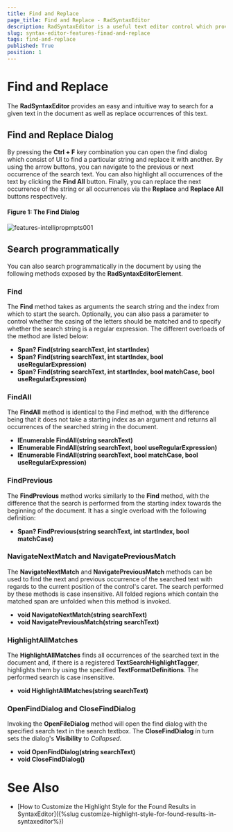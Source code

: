 ```yaml
---
title: Find and Replace
page_title: Find and Replace - RadSyntaxEditor
description: RadSyntaxEditor is a useful text editor control which provides built-in syntax highlighting and code editing experience 
slug: syntax-editor-features-finad-and-replace
tags: find-and-replace
published: True
position: 1
---
```


# Find and Replace

The **RadSyntaxEditor** provides an easy and intuitive way to search for a given text in the document as well as replace occurrences of this text.

## Find and Replace Dialog

By pressing the **Ctrl + F** key combination you can open the find dialog which consist of UI to find a particular string and replace it with another. By using the arrow buttons, you can navigate to the previous or next occurrence of the search text. You can also highlight all occurrences of the text by clicking the **Find All** button. Finally, you can replace the next occurrence of the string or all occurrences via the **Replace** and **Replace All** buttons respectively.

#### Figure 1: The Find Dialog

![features-intellipropmpts001](images/find-and-replace.png)

## Search programmatically

You can also search programmatically in the document by using the following methods exposed by the **RadSyntaxEditorElement**.

### Find

The **Find** method takes as arguments the search string and the index from which to start the search. Optionally, you can also pass a parameter to control whether the casing of the letters should be matched and to specify whether the search string is a regular expression. The different overloads of the method are listed below:

- **Span? Find(string searchText, int startIndex)**
- **Span? Find(string searchText, int startIndex, bool useRegularExpression)**
- **Span? Find(string searchText, int startIndex, bool matchCase, bool useRegularExpression)**
  
### FindAll

The **FindAll** method is identical to the Find method, with the difference being that it does not take a starting index as an argument and returns all occurrences of the searched string in the document.

- **IEnumerable FindAll(string searchText)**
- **IEnumerable FindAll(string searchText, bool useRegularExpression)**
- **IEnumerable FindAll(string searchText, bool matchCase, bool useRegularExpression)**

### FindPrevious

The **FindPrevious** method works similarly to the **Find** method, with the difference that the search is performed from the starting index towards the beginning of the document. It has a single overload with the following definition:

- **Span? FindPrevious(string searchText, int startIndex, bool matchCase)**
  
### NavigateNextMatch and NavigatePreviousMatch

The **NavigateNextMatch** and **NavigatePreviousMatch** methods can be used to find the next and previous occurrence of the searched text with regards to the current position of the control's caret. The search performed by these methods is case insensitive. All folded regions which contain the matched span are unfolded when this method is invoked.

- **void NavigateNextMatch(string searchText)**
- **void NavigatePreviousMatch(string searchText)**

### HighlightAllMatches

The **HighlightAllMatches** finds all occurrences of the searched text in the document and, if there is a registered **TextSearchHighlightTagger**, highlights them by using the specified **TextFormatDefinitions**. The performed search is case insensitive.

- **void HighlightAllMatches(string searchText)**

### OpenFindDialog and CloseFindDialog

Invoking the **OpenFileDialog** method will open the find dialog with the specified search text in the search textbox. The **CloseFindDialog** in turn sets the dialog's **Visibility** to *Collapsed*.

- **void OpenFindDialog(string searchText)**
- **void CloseFindDialog()**

# See Also

* [How to Customize the Highlight Style for the Found Results in SyntaxEditor]({%slug customize-highlight-style-for-found-results-in-syntaxeditor%}) 
